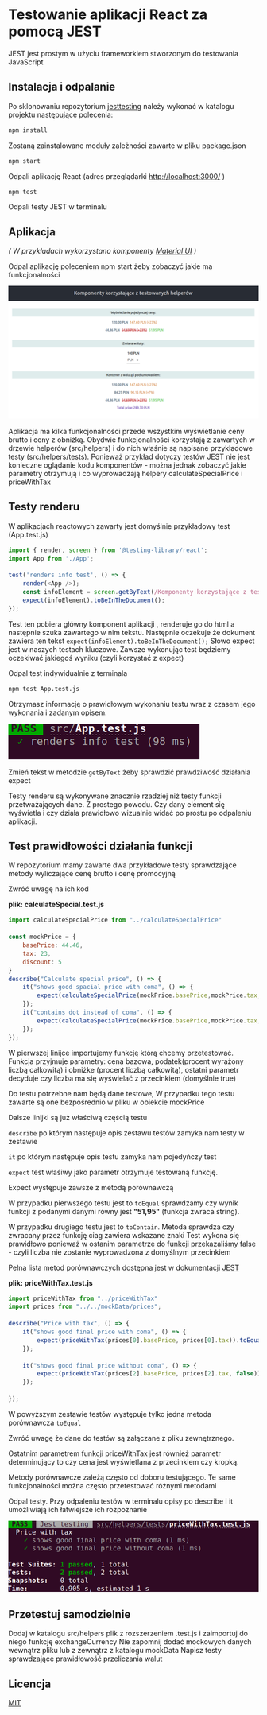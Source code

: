 # Testowanie aplikacji React za pomocą JEST

JEST jest prostym w użyciu frameworkiem stworzonym do testowania JavaScript

## Instalacja i odpalanie

Po sklonowaniu repozytorium [jesttesting](https://github.com/WojPpl/jesttesting) należy wykonać w katalogu projektu następujące polecenia:

```bash
npm install
```
Zostaną zainstalowane moduły zależności zawarte w pliku package.json

```bash
npm start
```
Odpali aplikację React (adres przeglądarki [http://localhost:3000/](http://localhost:3000/) )

```bash
npm test
```
Odpali testy JEST w terminalu

## Aplikacja
_( W przykładach wykorzystano komponenty [Material UI](http://localhost:3000/) )_

Odpal aplikację poleceniem npm start żeby zobaczyć jakie ma funkcjonalności

![Screen aplikacji](./public/Jest-testing-app.png "Screen aplikacji")

Aplikacja ma kilka funkcjonalności przede wszystkim wyświetlanie ceny brutto i ceny z obniżką.
Obydwie funkcjonalności korzystają z zawartych w drzewie helperów (src/helpers) i do nich właśnie są napisane przykładowe testy
(src/helpers/tests). Ponieważ przykład dotyczy testów JEST nie jest konieczne oglądanie kodu komponentów - można jednak zobaczyć
jakie parametry otrzymują i co wyprowadzają helpery calculateSpecialPrice i priceWithTax

## Testy renderu
W aplikacjach reactowych zawarty jest domyślnie przykładowy test (App.test.js)
```javascript
import { render, screen } from '@testing-library/react';
import App from './App';

test('renders info test', () => {
    render(<App />);
    const infoElement = screen.getByText(/Komponenty korzystające z testowanych helperów/i);
    expect(infoElement).toBeInTheDocument();
});
```
Test ten pobiera główny komponent aplikacji <App />, renderuje go do html a następnie szuka zawartego w nim tekstu.
Następnie oczekuje że dokument zawiera ten tekst `expect(infoElement).toBeInTheDocument();`
Słowo expect jest w naszych testach kluczowe. Zawsze wykonując test będziemy oczekiwać jakiegoś wyniku (czyli korzystać z expect)

Odpal test indywidualnie z terminala

```bash
npm test App.test.js
```

Otrzymasz informację o prawidłowym wykonaniu testu wraz z czasem jego wykonania i zadanym opisem.

![Test renderu](./public/pass-render-test.png "Test renderu")

Zmień tekst w metodzie `getByText` żeby sprawdzić prawdziwość działania expect

Testy renderu są wykonywane znacznie rzadziej niż testy funkcji przetważających dane. Z prostego powodu. 
Czy dany element się wyświetla i czy działa prawidłowo wizualnie widać po prostu po odpaleniu aplikacji.

## Test prawidłowości działania funkcji

W repozytorium mamy zawarte dwa przykładowe testy sprawdzające metody wyliczające cenę brutto i cenę promocyjną

Zwróć uwagę na ich kod

**plik: calculateSpecial.test.js**
```javascript
import calculateSpecialPrice from "../calculateSpecialPrice"

const mockPrice = {
    basePrice: 44.46,
    tax: 23,
    discount: 5
}
describe("Calculate special price", () => {
    it("shows good spacial price with coma", () => {
        expect(calculateSpecialPrice(mockPrice.basePrice,mockPrice.tax,mockPrice.discount)).toEqual("51,95");
    });
    it("contains dot instead of coma", () => {
        expect(calculateSpecialPrice(mockPrice.basePrice,mockPrice.tax,mockPrice.discount,false)).toContain(".");
    });
});
```
W pierwszej linijce importujemy funkcję którą chcemy przetestować. Funkcja przyjmuje parametry:
cena bazowa, podatek(procent wyrażony liczbą całkowitą) i obniżke (procent liczbą całkowitą), 
ostatni parametr decyduje czy liczba ma się wyświelać z przecinkiem (domyślnie true)

Do testu potrzebne nam będą dane testowe, W przypadku tego testu zawarte są one bezpośrednio
w pliku w obiekcie mockPrice

Dalsze linijki są już właściwą częścią testu

`describe` po którym następuje opis zestawu testów zamyka nam testy w zestawie

`it` po którym następuje opis testu zamyka nam pojedyńczy test

`expect` test właśiwy jako parametr otrzymuje testowaną funkcję. 

Expect występuje zawsze z metodą porównawczą

W przypadku pierwszego testu jest to `toEqual` sprawdzamy czy wynik funkcji z podanymi danymi równy jest
**"51,95"** (funkcja zwraca string).

W przypadku drugiego testu jest to `toContain`. Metoda sprawdza czy zwracany przez funkcję ciag zawiera wskazane znaki
Test wykona się prawidłowo ponieważ w ostanim parametrze do funkcji przekazaliśmy false - czyli liczba
nie zostanie wyprowadzona z domyślnym przecinkiem

Pełna lista metod porównawczych dostępna jest w dokumentacji [JEST](https://jestjs.io/docs/en/expect.html)

**plik: priceWithTax.test.js**
```javascript
import priceWithTax from "../priceWithTax"
import prices from "../../mockData/prices";

describe("Price with tax", () => {
    it("shows good final price with coma", () => {
        expect(priceWithTax(prices[0].basePrice, prices[0].tax)).toEqual("147,60");
    });

    it("shows good final price without coma", () => {
        expect(priceWithTax(prices[2].basePrice, prices[2].tax, false)).toEqual("54.69");
    });

});
```

W powyższym zestawie testów występuje tylko jedna metoda porównawcza `toEqual`

Zwróć uwagę że dane do testów są załączane z pliku zewnętrznego.

Ostatnim parametrem funkcji priceWithTax jest również parametr determinujący to czy cena
jest wyświetlana z przecinkiem czy kropką.

Metody porównawcze zależą często od doboru testującego. Te same funkcjonalności można
często przetestować różnymi metodami

Odpal testy.
Przy odpaleniu testów w terminalu opisy po describe i it umożliwiają ich łatwiejsze ich rozpoznanie

![Test renderu](./public/price-test.png "Test renderu")


## Przetestuj samodzielnie

Dodaj w katalogu src/helpers plik z rozszerzeniem .test.js i zaimportuj do niego funkcję exchangeCurrency
Nie zapomnij dodać mockowych danych wewnątrz pliku lub z zewnątrz z katalogu mockData
Napisz testy sprawdzające prawidłowość przeliczania walut

## Licencja
[MIT](https://choosealicense.com/licenses/mit/)